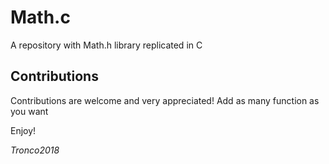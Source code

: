 # Math.c
A repository with Math.h library replicated in C

## Contributions
Contributions are welcome and very appreciated! Add as many function as you want

Enjoy!

*Tronco2018*

